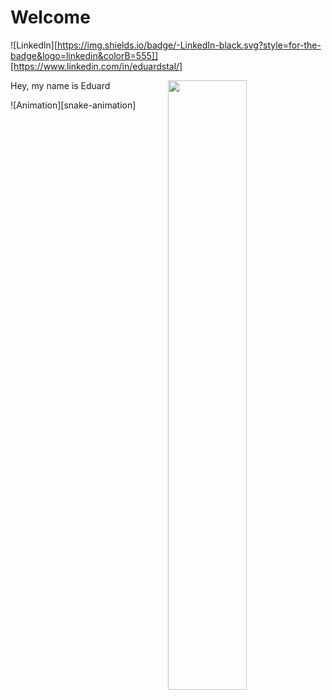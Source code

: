 # Welcome

![LinkedIn][https://img.shields.io/badge/-LinkedIn-black.svg?style=for-the-badge&logo=linkedin&colorB=555]][https://www.linkedin.com/in/eduardstal/]

[<img align="right" width="50%" src="https://github-readme-stats.vercel.app/api?username=eduardstal&theme=dark&show_icons=true">](https://metrics.lecoq.io/ouuan?template=classic)

Hey, my name is Eduard

![Animation][snake-animation]


<!--#
[snake-animation]: https://raw.githubusercontent.com/eduardstal/profile/snake/github-snake.svg
[product-screenshot]: images/screenshot.png
$-->
